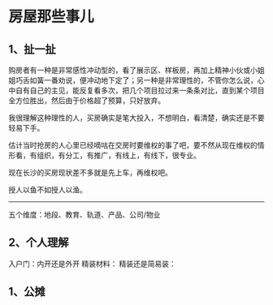 # 房屋那些事儿

## 1、扯一扯
购房者有一种是非常感性冲动型的，看了展示区、样板房，再加上精神小伙或小姐姐巧舌如簧一番劝说，便冲动地下定了；另一种是非常理性的，不管你怎么说，心中自有自己的主见，能反复看多次，把几个项目拉过来一条条对比，直到某个项目全方位胜出，然后由于价格超了预算，只好放弃。

我很理解这种理性的人，买房确实是笔大投入，不想明白，看清楚，确实还是不要轻易下手。

估计当时抢房的人心里已经嘀咕在交房时要维权的事了吧，要不然从现在维权的情形看，有组织，有分工，有推广，有线上，有线下，很专业。

现在长沙的买房现状差不多就是先上车，再维权吧。

授人以鱼不如授人以渔。

---

五个维度：地段、教育、轨道、产品、公司/物业

## 2、个人理解
入户门：内开还是外开
精装材料：
精装还是简易装：




## 1、公摊










